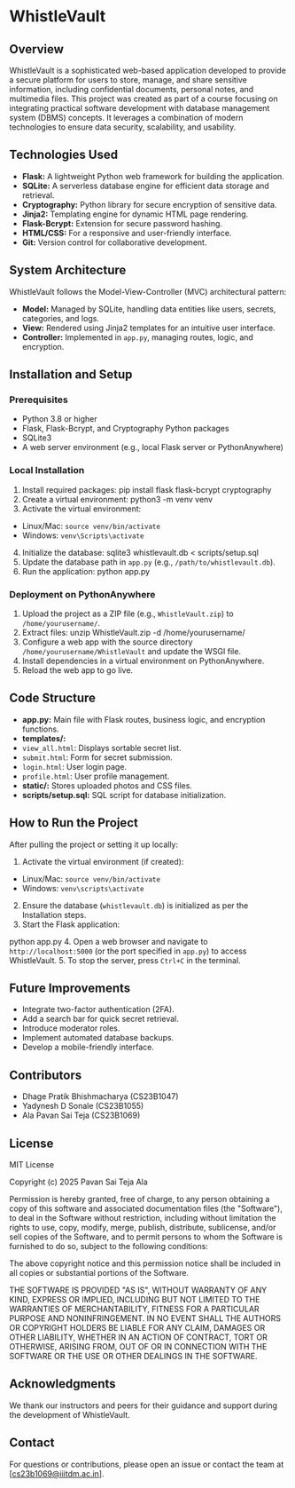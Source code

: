 # WhistleVault

## Overview
WhistleVault is a sophisticated web-based application developed to provide a secure platform for users to store, manage, and share sensitive information, including confidential documents, personal notes, and multimedia files. This project was created as part of a course focusing on integrating practical software development with database management system (DBMS) concepts. It leverages a combination of modern technologies to ensure data security, scalability, and usability.

## Technologies Used
- **Flask:** A lightweight Python web framework for building the application.
- **SQLite:** A serverless database engine for efficient data storage and retrieval.
- **Cryptography:** Python library for secure encryption of sensitive data.
- **Jinja2:** Templating engine for dynamic HTML page rendering.
- **Flask-Bcrypt:** Extension for secure password hashing.
- **HTML/CSS:** For a responsive and user-friendly interface.
- **Git:** Version control for collaborative development.

## System Architecture
WhistleVault follows the Model-View-Controller (MVC) architectural pattern:
- **Model:** Managed by SQLite, handling data entities like users, secrets, categories, and logs.
- **View:** Rendered using Jinja2 templates for an intuitive user interface.
- **Controller:** Implemented in `app.py`, managing routes, logic, and encryption.

## Installation and Setup

### Prerequisites
- Python 3.8 or higher
- Flask, Flask-Bcrypt, and Cryptography Python packages
- SQLite3
- A web server environment (e.g., local Flask server or PythonAnywhere)

### Local Installation
1. Install required packages:
   pip install flask flask-bcrypt cryptography
2. Create a virtual environment:
  python3 -m venv venv
3. Activate the virtual environment:
  - Linux/Mac: `source venv/bin/activate`
  - Windows: `venv\Scripts\activate`
4. Initialize the database:
   sqlite3 whistlevault.db < scripts/setup.sql
5. Update the database path in `app.py` (e.g., `/path/to/whistlevault.db`).
6. Run the application:
   python app.py

### Deployment on PythonAnywhere
1. Upload the project as a ZIP file (e.g., `WhistleVault.zip`) to `/home/yourusername/`.
2. Extract files:
   unzip WhistleVault.zip -d /home/yourusername/
3. Configure a web app with the source directory `/home/yourusername/WhistleVault` and update the WSGI file.
4. Install dependencies in a virtual environment on PythonAnywhere.
5. Reload the web app to go live.

## Code Structure
- **app.py:** Main file with Flask routes, business logic, and encryption functions.
- **templates/:**
- `view_all.html`: Displays sortable secret list.
- `submit.html`: Form for secret submission.
- `login.html`: User login page.
- `profile.html`: User profile management.
- **static/:** Stores uploaded photos and CSS files.
- **scripts/setup.sql:** SQL script for database initialization.

## How to Run the Project
After pulling the project or setting it up locally:
1. Activate the virtual environment (if created):
  - Linux/Mac: `source venv/bin/activate`
  - Windows: `venv\scripts\activate`
2. Ensure the database (`whistlevault.db`) is initialized as per the Installation steps.
3. Start the Flask application:

python app.py
4. Open a web browser and navigate to `http://localhost:5000` (or the port specified in `app.py`) to access WhistleVault.
5. To stop the server, press `Ctrl+C` in the terminal.

## Future Improvements
- Integrate two-factor authentication (2FA).
- Add a search bar for quick secret retrieval.
- Introduce moderator roles.
- Implement automated database backups.
- Develop a mobile-friendly interface.

## Contributors
- Dhage Pratik Bhishmacharya (CS23B1047)
- Yadynesh D Sonale (CS23B1055)
- Ala Pavan Sai Teja (CS23B1069)

## License
MIT License

Copyright (c) 2025 Pavan Sai Teja Ala

Permission is hereby granted, free of charge, to any person obtaining a copy
of this software and associated documentation files (the "Software"), to deal
in the Software without restriction, including without limitation the rights
to use, copy, modify, merge, publish, distribute, sublicense, and/or sell
copies of the Software, and to permit persons to whom the Software is
furnished to do so, subject to the following conditions:

The above copyright notice and this permission notice shall be included in all
copies or substantial portions of the Software.

THE SOFTWARE IS PROVIDED "AS IS", WITHOUT WARRANTY OF ANY KIND, EXPRESS OR
IMPLIED, INCLUDING BUT NOT LIMITED TO THE WARRANTIES OF MERCHANTABILITY,
FITNESS FOR A PARTICULAR PURPOSE AND NONINFRINGEMENT. IN NO EVENT SHALL THE
AUTHORS OR COPYRIGHT HOLDERS BE LIABLE FOR ANY CLAIM, DAMAGES OR OTHER
LIABILITY, WHETHER IN AN ACTION OF CONTRACT, TORT OR OTHERWISE, ARISING FROM,
OUT OF OR IN CONNECTION WITH THE SOFTWARE OR THE USE OR OTHER DEALINGS IN THE
SOFTWARE.

## Acknowledgments
We thank our instructors and peers for their guidance and support during the development of WhistleVault.

## Contact
For questions or contributions, please open an issue or contact the team at [cs23b1069@iiitdm.ac.in].
